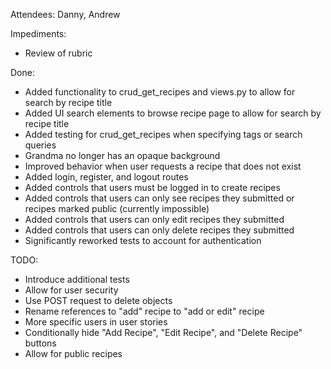 Attendees: Danny, Andrew

Impediments:
* Review of rubric

Done:
* Added functionality to crud_get_recipes and views.py to allow for search by recipe title
* Added UI search elements to browse recipe page to allow for search by recipe title
* Added testing for crud_get_recipes when specifying tags or search queries
* Grandma no longer has an opaque background
* Improved behavior when user requests a recipe that does not exist
* Added login, register, and logout routes
* Added controls that users must be logged in to create recipes
* Added controls that users can only see recipes they submitted or recipes marked public (currently impossible)
* Added controls that users can only edit recipes they submitted
* Added controls that users can only delete recipes they submitted
* Significantly reworked tests to account for authentication

TODO:
* Introduce additional tests
* Allow for user security
* Use POST request to delete objects
* Rename references to "add" recipe to "add or edit" recipe
* More specific users in user stories
* Conditionally hide "Add Recipe", "Edit Recipe", and "Delete Recipe" buttons
* Allow for public recipes